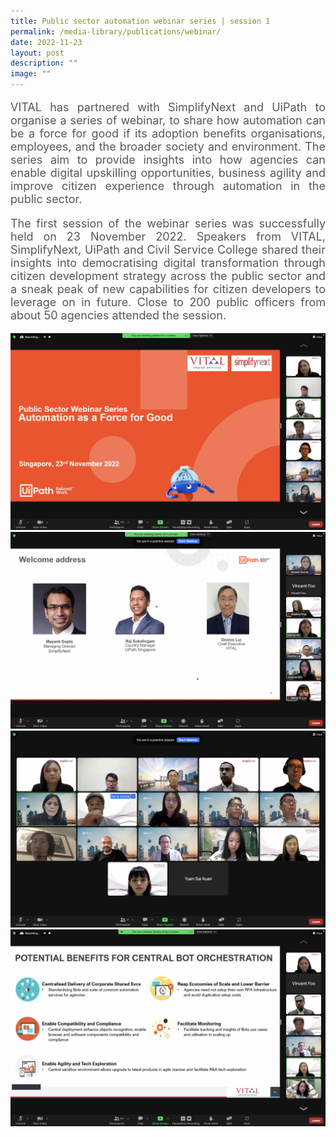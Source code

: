 ```yaml
---
title: Public sector automation webinar series | session 1
permalink: /media-library/publications/webinar/
date: 2022-11-23
layout: post
description: ""
image: ""
---
```

<p style="font-size: 18px;color:#585858;text-align:justify;">
VITAL has partnered with SimplifyNext and UiPath to organise a series of webinar, to share how automation can be a force for good if its adoption benefits organisations, employees, and the broader society and environment. The series aim to provide insights into how agencies can enable digital upskilling opportunities, business agility and improve citizen experience through automation in the public sector.
</p>
<p style="font-size: 18px;color:#585858;text-align:justify;">
The first session of the webinar series was successfully held on 23 November 2022. Speakers from VITAL, SimplifyNext, UiPath and Civil Service College shared their insights into democratising digital transformation through citizen development strategy across the public sector and a sneak peak of new capabilities for citizen developers to leverage on in future. Close to 200 public officers from about 50 agencies attended the session.
</p>

<img src="/images/media/webinar 1.png">
<br>
<img src="/images/media/webinar 2.png">
<br>
<img src="/images/media/webinar 3.png">
<br>
<img src="/images/media/webinar 4.png">